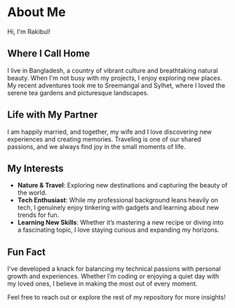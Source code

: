 # About Me

Hi, I'm Rakibul!  


##  Where I Call Home
I live in Bangladesh, a country of vibrant culture and breathtaking natural beauty. When I'm not busy with my projects, I enjoy exploring new places. My recent adventures took me to Sreemangal and Sylhet, where I loved the serene tea gardens and picturesque landscapes.

## Life with My Partner
I am happily married, and together, my wife and I love discovering new experiences and creating memories. Traveling is one of our shared passions, and we always find joy in the small moments of life.

## My Interests
- **Nature & Travel**: Exploring new destinations and capturing the beauty of the world.
- **Tech Enthusiast**: While my professional background leans heavily on tech, I genuinely enjoy tinkering with gadgets and learning about new trends for fun.
- **Learning New Skills**: Whether it’s mastering a new recipe or diving into a fascinating topic, I love staying curious and expanding my horizons.

## Fun Fact
I've developed a knack for balancing my technical passions with personal growth and experiences. Whether I’m coding or enjoying a quiet day with my loved ones, I believe in making the most out of every moment.

Feel free to reach out or explore the rest of my repository for more insights!
